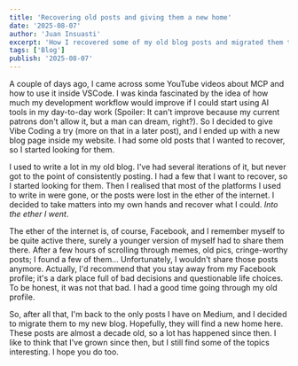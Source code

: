 ```yaml
---
title: 'Recovering old posts and giving them a new home'
date: '2025-08-07'
author: 'Juan Insuasti'
excerpt: 'How I recovered some of my old blog posts and migrated them to this new site.'
tags: ['Blog']
publish: '2025-08-07'
---
```


A couple of days ago, I came across some YouTube videos about MCP and how to use it inside VSCode. I was kinda fascinated by the idea of how much my development workflow would improve if I could start using AI tools in my day-to-day work (Spoiler: It can't improve because my current patrons don't allow it, but a man can dream, right?).
So I decided to give Vibe Coding a try (more on that in a later post), and I ended up with a new blog page inside my website. I had some old posts that I wanted to recover, so I started looking for them.

I used to write a lot in my old blog. I've had several iterations of it, but never got to the point of consistently posting. I had a few that I want to recover, so I started looking for them. Then I realised that most of the platforms I used to write in were gone, or the posts were lost in the ether of the internet. I decided to take matters into my own hands and recover what I could. _Into the ether I went_.

The ether of the internet is, of course, Facebook, and I remember myself to be quite active there, surely a younger version of myself had to share them there. After a few hours of scrolling through memes, old pics, cringe-worthy posts; I found a few of them... Unfortunately, I wouldn't share those posts anymore. Actually, I'd recommend that you stay away from my Facebook profile; it's a dark place full of bad decisions and questionable life choices. To be honest, it was not that bad. I had a good time going through my old profile.

So, after all that, I'm back to the only posts I have on Medium, and I decided to migrate them to my new blog. Hopefully, they will find a new home here. These posts are almost a decade old, so a lot has happened since then. I like to think that I've grown since then, but I still find some of the topics interesting. I hope you do too.
